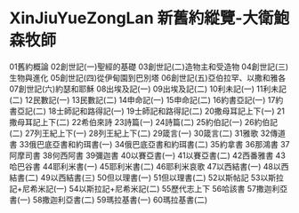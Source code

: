 # XinJiuYueZongLan 新舊約縱覽-大衛鮑森牧師
01舊約概論
02創世記(一)聖經的基礎
03創世記(二)造物主和受造物
04創世記(三)生物與進化
05創世記(四)從伊甸園到巴別塔
06創世記(五)亞伯拉罕、以撒和雅各
07創世記(六)約瑟和耶穌
08出埃及記(一)
09出埃及記(二)
10利未記(一)
11利未記(二)
12民數記(一)
13民數記(二)
14申命記(一)
15申命記(二)
16約書亞記(一)
17約書亞記(二)
18士師記和路得記(一)
19士師記和路得記(二)
20撒母耳記上下(一)
21撒母耳記上下(二)
22希伯來詩
23詩篇(一)
24詩篇(二)
25約伯記(一)
26約伯記(二)
27列王紀上下(一)
28列王紀上下(二)
29箴言(一)
30箴言(二)
31雅歌
32傳道書
33俄巴底亞書和約珥書(一)
34俄巴底亞書和約珥書(二)
35約拿書
36那鴻書
37阿摩司書
38何西阿書
39彌迦書
40以賽亞書(一)
41以賽亞書(二)
42西番雅書
43哈巴谷書
44耶利米書(一)
45耶利米書(二)
46耶利米哀歌
47以西結書(一)
48以西結書(二)
49以西結書(三)
50但以理書(一)
51但以理書(二)
52以斯帖記
53以斯拉記+尼希米記(一)
54以斯拉記+尼希米記(二)
55歷代志上下
56哈該書
57撒迦利亞書(一)
58撒迦利亞書(二)
59瑪拉基書(一)
60瑪拉基書(二)
